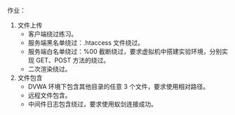 作业：
1. 文件上传
    - 客户端绕过练习。
    - 服务端黑名单绕过：.htaccess 文件绕过。
    - 服务端白名单绕过：%00 截断绕过，要求虚拟机中搭建实验环境，分别实现 GET、POST 方法的绕过。
    - 二次渲染绕过。
2. 文件包含
    - DVWA 环境下包含其他目录的任意 3 个文件，要求使用相对路径。
    - 远程文件包含。
    - 中间件日志包含绕过，要求使用蚁剑连接成功。